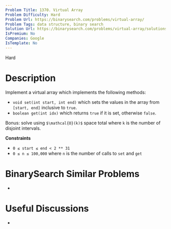 ```yaml
---
Problem Title: 1370. Virtual Array
Problem Difficulty: Hard
Problem Url: https://binarysearch.com/problems/virtual-array/
Problem Tags: data structure, binary search
Solution Url: https://binarysearch.com/problems/virtual-array/solutions/
IsPremium: No
Companies: Google
IsTemplate: No
---
```


<span style="color: ;">Hard</span>

# Description

Implement a virtual array which implements the following methods:

- `void set(int start, int end)` which sets the values in the array from `[start, end]` inclusive to `true`.
- `boolean get(int idx)` which returns `true` if it is set, otherwise `false`.

Bonus: solve using `$\mathcal{O}(k)$` space total where `k` is the number of disjoint intervals.

**Constraints**
- `0 ≤ start ≤ end < 2 ** 31`
- `0 ≤ n ≤ 100,000` where `n` is the number of calls to `set` and `get`

# BinarySearch Similar Problems

- []()

# Useful Discussions

- []()
